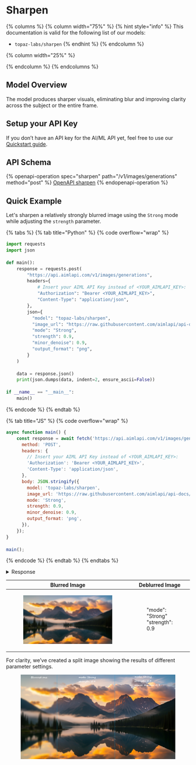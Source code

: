 # Sharpen

{% columns %}
{% column width="75%" %}
{% hint style="info" %}
This documentation is valid for the following list of our models:

* `topaz-labs/sharpen`
{% endhint %}
{% endcolumn %}

{% column width="25%" %}

{% endcolumn %}
{% endcolumns %}

## Model Overview

The model produces sharper visuals, eliminating blur and improving clarity across the subject or the entire frame.

## Setup your API Key

If you don’t have an API key for the AI/ML API yet, feel free to use our [Quickstart guide](https://docs.aimlapi.com/quickstart/setting-up).

## API Schema

{% openapi-operation spec="sharpen" path="/v1/images/generations" method="post" %}
[OpenAPI sharpen](https://raw.githubusercontent.com/aimlapi/api-docs/refs/heads/main/docs/api-references/image-models/topaz-labs/sharpen.json)
{% endopenapi-operation %}

## Quick Example

Let's sharpen a relatively strongly blurred image using the `Strong` mode while adjusting the `strength` parameter.

{% tabs %}
{% tab title="Python" %}
{% code overflow="wrap" %}
```python
import requests
import json

def main():
    response = requests.post(
        "https://api.aimlapi.com/v1/images/generations",
        headers={
            # Insert your AIML API Key instead of <YOUR_AIMLAPI_KEY>:
            "Authorization": "Bearer <YOUR_AIMLAPI_KEY>",
            "Content-Type": "application/json",
        },
        json={
          "model": "topaz-labs/sharpen",
          "image_url": "https://raw.githubusercontent.com/aimlapi/api-docs/main/reference-files/blurred-landscape.png",
          "mode": "Strong",
          "strength": 0.9,
          "minor_denoise": 0.9,
          "output_format": "png",
        }
    )

    data = response.json()
    print(json.dumps(data, indent=2, ensure_ascii=False))

if __name__ == "__main__":
    main()
```
{% endcode %}
{% endtab %}

{% tab title="JS" %}
{% code overflow="wrap" %}
```javascript
async function main() {
    const response = await fetch('https://api.aimlapi.com/v1/images/generations', {
      method: 'POST',
      headers: {
        // Insert your AIML API Key instead of <YOUR_AIMLAPI_KEY>:
        'Authorization': 'Bearer <YOUR_AIMLAPI_KEY>',
        'Content-Type': 'application/json',
      },
      body: JSON.stringify({
        model: 'topaz-labs/sharpen',
        image_url: 'https://raw.githubusercontent.com/aimlapi/api-docs/main/reference-files/blurred-landscape.png',
        mode: 'Strong',
        strength: 0.9,
        minor_denoise: 0.9,
        output_format: 'png',
      }),
    });
}

main();
```
{% endcode %}
{% endtab %}
{% endtabs %}

<details>

<summary>Response</summary>

{% code overflow="wrap" %}
```json5
{
  "data": [
    {
      "url": "https://cdn.aimlapi.com/komodo/output/6435616/ddb723c4-ed16-42f4-8818-9ca4de176ea7.png?X-Amz-Algorithm=AWS4-HMAC-SHA256&X-Amz-Checksum-Mode=ENABLED&X-Amz-Credential=ccc352dcd71a436e5fd697125a1be9f8%2F20251027%2Fauto%2Fs3%2Faws4_request&X-Amz-Date=20251027T162246Z&X-Amz-Expires=604800&X-Amz-SignedHeaders=host&x-id=GetObject&X-Amz-Signature=4f4c449772b258bcf53e7257444698e2e486832e77ab5835728afc4aabfa0f8c"
    }
  ],
  "meta": {
    "usage": {
      "tokens_used": 210000
    }
  }
}
```
{% endcode %}

</details>

<table data-full-width="true"><thead><tr><th width="612.7329711914062" valign="top">Blurred Image</th><th valign="top">Deblurred Image</th></tr></thead><tbody><tr><td valign="top"><div><figure><img src="../../../.gitbook/assets/blurred-landscape.png" alt=""><figcaption></figcaption></figure></div></td><td valign="top"><div><figure><img src="../../../.gitbook/assets/sharpen_strength_0.9.png" alt=""><figcaption><p>"mode": "Strong"<br>"strength": 0.9</p></figcaption></figure></div></td></tr></tbody></table>

For clarity, we’ve created a split image showing the results of different parameter settings.

<figure><img src="../../../.gitbook/assets/triple-with-statements.png" alt=""><figcaption></figcaption></figure>



